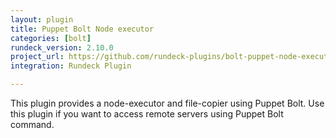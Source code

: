 ```yaml
---
layout: plugin
title: Puppet Bolt Node executor
categories: [bolt]
rundeck_version: 2.10.0
project_url: https://github.com/rundeck-plugins/bolt-puppet-node-executor
integration: Rundeck Plugin

---
```


This plugin provides a node-executor and file-copier using Puppet Bolt. Use this plugin if you want to access remote servers using Puppet Bolt command.
